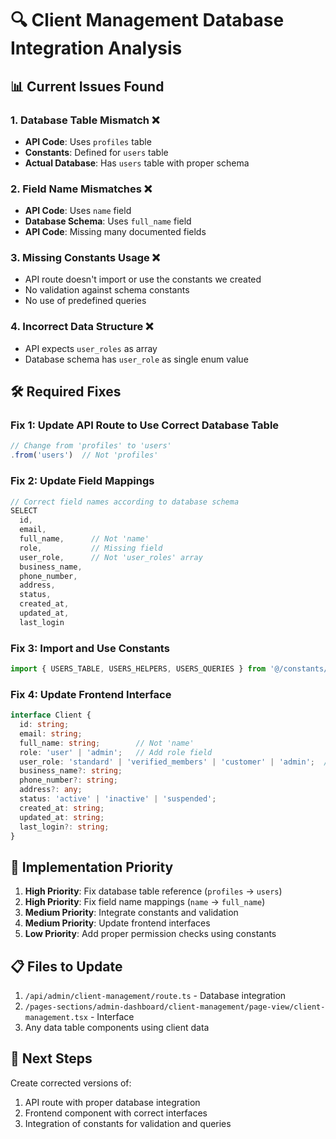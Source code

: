 # 🔍 Client Management Database Integration Analysis

## 📊 **Current Issues Found**

### **1. Database Table Mismatch** ❌
- **API Code**: Uses `profiles` table
- **Constants**: Defined for `users` table  
- **Actual Database**: Has `users` table with proper schema

### **2. Field Name Mismatches** ❌
- **API Code**: Uses `name` field
- **Database Schema**: Uses `full_name` field
- **API Code**: Missing many documented fields

### **3. Missing Constants Usage** ❌
- API route doesn't import or use the constants we created
- No validation against schema constants
- No use of predefined queries

### **4. Incorrect Data Structure** ❌
- API expects `user_roles` as array
- Database schema has `user_role` as single enum value

## 🛠️ **Required Fixes**

### **Fix 1: Update API Route to Use Correct Database Table**
```typescript
// Change from 'profiles' to 'users'
.from('users')  // Not 'profiles'
```

### **Fix 2: Update Field Mappings**
```typescript
// Correct field names according to database schema
SELECT 
  id,
  email,
  full_name,      // Not 'name'
  role,           // Missing field
  user_role,      // Not 'user_roles' array
  business_name,
  phone_number,
  address,
  status,
  created_at,
  updated_at,
  last_login
```

### **Fix 3: Import and Use Constants**
```typescript
import { USERS_TABLE, USERS_HELPERS, USERS_QUERIES } from '@/constants/users-schema';
```

### **Fix 4: Update Frontend Interface**
```typescript
interface Client {
  id: string;
  email: string;
  full_name: string;        // Not 'name'
  role: 'user' | 'admin';   // Add role field
  user_role: 'standard' | 'verified_members' | 'customer' | 'admin';  // Not array
  business_name?: string;
  phone_number?: string;
  address?: any;
  status: 'active' | 'inactive' | 'suspended';
  created_at: string;
  updated_at: string;
  last_login?: string;
}
```

## 🎯 **Implementation Priority**

1. **High Priority**: Fix database table reference (`profiles` → `users`)
2. **High Priority**: Fix field name mappings (`name` → `full_name`)  
3. **Medium Priority**: Integrate constants and validation
4. **Medium Priority**: Update frontend interfaces
5. **Low Priority**: Add proper permission checks using constants

## 📋 **Files to Update**

1. `/api/admin/client-management/route.ts` - Database integration
2. `/pages-sections/admin-dashboard/client-management/page-view/client-management.tsx` - Interface
3. Any data table components using client data

## 🔧 **Next Steps**

Create corrected versions of:
1. API route with proper database integration
2. Frontend component with correct interfaces  
3. Integration of constants for validation and queries
